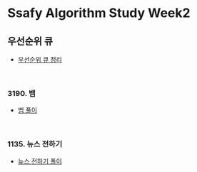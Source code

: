 # Ssafy Algorithm Study Week2

## 우선순위 큐
- [우선순위 큐 정리](https://github.com/InJun2/TIL/blob/main/CS-topic/Algorithm/priority-queue.md)

<br>

### 3190. 뱀
- [뱀 풀이](https://github.com/InJun2/TIL/blob/main/Coding-Test/Baekjoon/Stack-Queue/뱀.java)

<br>

### 1135. 뉴스 전하기
- [뉴스 전하기 풀이]()